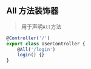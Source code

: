 ## All 方法装饰器
> 用于声明`All`方法


```ts
@Controller('/')
export class UserController {
    @All('/login')
    login() {}
}
```